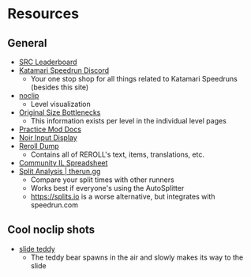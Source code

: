 # Resources
## General

- [SRC Leaderboard](https://www.speedrun.com/katamarireroll/full_game#Any_no_boost)
- [Katamari Speedrun Discord](https://discord.com/invite/NEJU2JT)
	- Your one stop shop for all things related to Katamari Speedruns (besides this site)
- [noclip](https://noclip.website/#katamari_damacy)
	- Level visualization
- [Original Size Bottlenecks](https://docs.google.com/spreadsheets/d/10kvfrl3bnAh3d6O-J4gTatyU2ucK0oOSiQl_AaBUf3c/edit#gid=0)
	- This information exists per level in the individual level pages
- [Practice Mod Docs](https://github.com/misoelegant/rpm/tree/master/il-practice-mod)
- [Noir Input Display](https://www.speedrun.com/katamarireroll/thread/7rw78)
- [Reroll Dump](https://docs.google.com/spreadsheets/d/1zg9WRiJamj6iUKuL2iTY1BhXfhD0HwLHwCNO-9HNe6s/edit#gid=453850959)
	- Contains all of REROLL's text, items, translations, etc.
- [Community IL Spreadsheet](https://docs.google.com/spreadsheets/d/1BcpKA7JOyqFPfJxIuy7BT0nc-R2dCBMEEiQkYXK05cA/edit#gid=1667325440)
- [Split Analysis | therun.gg](https://therun.gg/game/Katamari%20Damacy%20Reroll)
	- Compare your split times with other runners
	- Works best if everyone's using the AutoSplitter
	- https://splits.io is a worse alternative, but integrates with speedrun.com

## Cool noclip shots

- [slide teddy](https://noclip.website/#katamari_damacy/lvl3;ShareData=AXTXH94*Gr9WkuxUv6F%7CW__l96Q_&/UqPSoUjB9TWG8bi9zr%5EXUB/7S91ZB8=a~)
	- The teddy bear spawns in the air and slowly makes its way to the slide